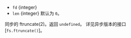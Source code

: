<!-- YAML
added: v0.8.6
-->

* `fd` {integer}
* `len` {integer} 默认为 `0`。

同步的 ftruncate(2)。返回 `undefined`。
详见异步版本的接口 [`fs.ftruncate()`]。

